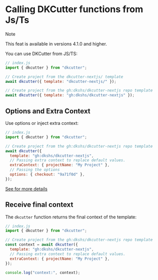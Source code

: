 # Calling DKCutter functions from Js/Ts

> [!NOTE]
> This feat is available in versions 4.1.0 and higher.

You can use DKCutter from JS/TS:

```js
// index.js
import { dkcutter } from "dkcutter";

// Create project from the dkcutter-nextjs/ template
await dkcutter({ template: "dkcutter-nextjs/" });

// Create project from the gh:dkshs/dkcutter-nextjs repo template
await dkcutter({ template: "gh:dkshs/dkcutter-nextjs" });
```

## Options and Extra Context

Use options or inject extra context:

```js
// index.js
import { dkcutter } from "dkcutter";

// Create project from the gh:dkshs/dkcutter-nextjs repo template
await dkcutter({
  template: "gh:dkshs/dkcutter-nextjs",
  // Passing extra context to replace default values.
  extraContext: { projectName: "My Project" },
  // Passing the options
  options: { checkout: "9a71f0d" },
});
```

[See for more details](https://github.com/dkshs/dkcutter/blob/main/docs/advanced/cli.md#cli---command-line-options)

## Receive final context

The `dkcutter` function returns the final context of the template:

```js
// index.js
import { dkcutter } from "dkcutter";

// Create project from the gh:dkshs/dkcutter-nextjs repo template
const context = await dkcutter({
  template: "gh:dkshs/dkcutter-nextjs",
  // Passing extra context to replace default values.
  extraContext: { projectName: "My Project" },
});

console.log("context:", context);
```
